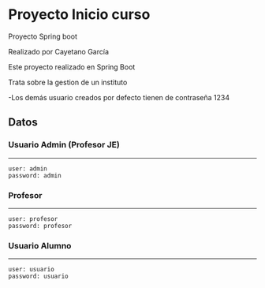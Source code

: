 # Proyecto Inicio curso
Proyecto Spring boot

Realizado por Cayetano García

Este proyecto realizado en Spring Boot 

Trata sobre la gestion de un instituto

-Los demás usuario creados por defecto tienen de contraseña 1234 

## **Datos**

 
### **Usuario Admin (Profesor JE)**
---------------------------
    user: admin
    password: admin
  
### **Profesor**
---------------------------
    user: profesor
    password: profesor
 
 
### **Usuario Alumno**
---------------------------
    user: usuario
    password: usuario




